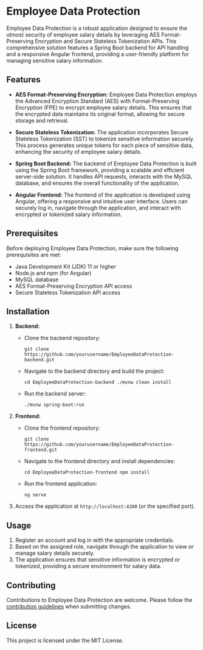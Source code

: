 # Employee Data Protection

Employee Data Protection is a robust application designed to ensure the utmost security of employee salary details by leveraging AES Format-Preserving Encryption and Secure Stateless Tokenization APIs. This comprehensive solution features a Spring Boot backend for API handling and a responsive Angular frontend, providing a user-friendly platform for managing sensitive salary information.

## Features

-   **AES Format-Preserving Encryption:** Employee Data Protection employs the Advanced Encryption Standard (AES) with Format-Preserving Encryption (FPE) to encrypt employee salary details. This ensures that the encrypted data maintains its original format, allowing for secure storage and retrieval.
    
-   **Secure Stateless Tokenization:** The application incorporates Secure Stateless Tokenization (SST) to tokenize sensitive information securely. This process generates unique tokens for each piece of sensitive data, enhancing the security of employee salary details.
    
-   **Spring Boot Backend:** The backend of Employee Data Protection is built using the Spring Boot framework, providing a scalable and efficient server-side solution. It handles API requests, interacts with the MySQL database, and ensures the overall functionality of the application.
    
-   **Angular Frontend:** The frontend of the application is developed using Angular, offering a responsive and intuitive user interface. Users can securely log in, navigate through the application, and interact with encrypted or tokenized salary information.

## Prerequisites

Before deploying Employee Data Protection, make sure the following prerequisites are met:

-   Java Development Kit (JDK) 11 or higher
-   Node.js and npm (for Angular)
-   MySQL database
-   AES Format-Preserving Encryption API access
-   Secure Stateless Tokenization API access

## Installation

1.  **Backend:**
    
    -   Clone the backend repository:
        
        `git clone https://github.com/yourusername/EmployeeDataProtection-backend.git` 
        
    -   Navigate to the backend directory and build the project:
        
        `cd EmployeeDataProtection-backend
        ./mvnw clean install` 
        
    -   Run the backend server:
        
        `./mvnw spring-boot:run` 
        
2.  **Frontend:**
    
    -   Clone the frontend repository:
        
        `git clone https://github.com/yourusername/EmployeeDataProtection-frontend.git` 
        
    -   Navigate to the frontend directory and install dependencies:
        
        `cd EmployeeDataProtection-frontend
        npm install` 
        
    -   Run the frontend application:
        
        `ng serve` 
        
3.  Access the application at `http://localhost:4200` (or the specified port).
    

## Usage

1.  Register an account and log in with the appropriate credentials.
2.  Based on the assigned role, navigate through the application to view or manage salary details securely.
3.  The application ensures that sensitive information is encrypted or tokenized, providing a secure environment for salary data.

## Contributing

Contributions to Employee Data Protection are welcome. Please follow the [contribution guidelines](https://chat.openai.com/c/CONTRIBUTING.md) when submitting changes.

## License

This project is licensed under the MIT License.
